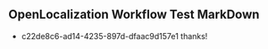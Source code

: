 ## OpenLocalization Workflow Test MarkDown
* c22de8c6-ad14-4235-897d-dfaac9d157e1 thanks!

<!--HONumber=Aug16_HO1-->


